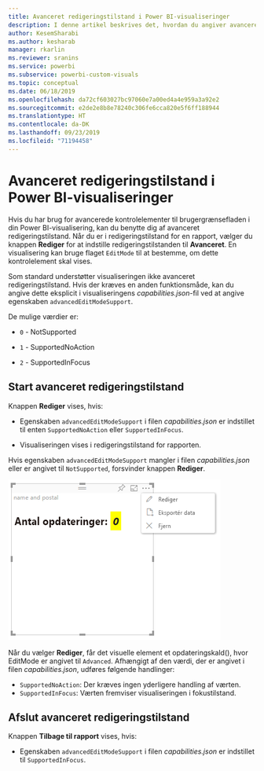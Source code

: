 ```yaml
---
title: Avanceret redigeringstilstand i Power BI-visualiseringer
description: I denne artikel beskrives det, hvordan du angiver avancerede kontrolelementer til brugergrænsefladen i Power BI-visualiseringer.
author: KesemSharabi
ms.author: kesharab
manager: rkarlin
ms.reviewer: sranins
ms.service: powerbi
ms.subservice: powerbi-custom-visuals
ms.topic: conceptual
ms.date: 06/18/2019
ms.openlocfilehash: da72cf603027bc97060e7a00ed4a4e959a3a92e2
ms.sourcegitcommit: e2de2e8b8e78240c306fe6cca820e5f6ff188944
ms.translationtype: HT
ms.contentlocale: da-DK
ms.lasthandoff: 09/23/2019
ms.locfileid: "71194458"
---
```

# <a name="advanced-edit-mode-in-power-bi-visuals"></a>Avanceret redigeringstilstand i Power BI-visualiseringer

Hvis du har brug for avancerede kontrolelementer til brugergrænsefladen i din Power BI-visualisering, kan du benytte dig af avanceret redigeringstilstand. Når du er i redigeringstilstand for en rapport, vælger du knappen **Rediger** for at indstille redigeringstilstanden til **Avanceret**. En visualisering kan bruge flaget `EditMode` til at bestemme, om dette kontrolelement skal vises.

Som standard understøtter visualiseringen ikke avanceret redigeringstilstand. Hvis der kræves en anden funktionsmåde, kan du angive dette eksplicit i visualiseringens *capabilities.json*-fil ved at angive egenskaben `advancedEditModeSupport`.

De mulige værdier er:

- `0` - NotSupported

- `1` - SupportedNoAction

- `2` - SupportedInFocus

## <a name="enter-advanced-edit-mode"></a>Start avanceret redigeringstilstand

Knappen **Rediger** vises, hvis:

* Egenskaben `advancedEditModeSupport` i filen *capabilities.json* er indstillet til enten `SupportedNoAction` eller `SupportedInFocus`.

* Visualiseringen vises i redigeringstilstand for rapporten.

Hvis egenskaben `advancedEditModeSupport` mangler i filen *capabilities.json* eller er angivet til `NotSupported`, forsvinder knappen **Rediger**.

![Åbning af redigeringstilstand](./media/edit-mode.png)

Når du vælger **Rediger**, får det visuelle element et opdateringskald(), hvor EditMode er angivet til `Advanced`. Afhængigt af den værdi, der er angivet i filen *capabilities.json*, udføres følgende handlinger:

* `SupportedNoAction`: Der kræves ingen yderligere handling af værten.
* `SupportedInFocus`: Værten fremviser visualiseringen i fokustilstand.

## <a name="exit-advanced-edit-mode"></a>Afslut avanceret redigeringstilstand

Knappen **Tilbage til rapport** vises, hvis:

* Egenskaben `advancedEditModeSupport` i filen *capabilities.json* er indstillet til `SupportedInFocus`.
